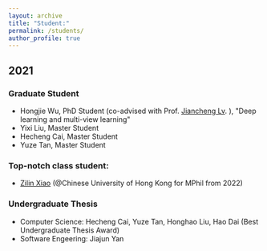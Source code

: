 ```yaml
---
layout: archive
title: "Student:"
permalink: /students/
author_profile: true
---
```


## 2021
### Graduate Student
* Hongjie Wu, PhD Student (co-advised with Prof. [Jiancheng Lv](https://cs.scu.edu.cn/info/1303/13767.htm). ), "Deep learning and multi-view learning"
* Yixi Liu, Master Student
* Hecheng Cai, Master Student
* Yuze Tan, Master Student

### Top-notch class student:
* [Zilin Xiao](https://zilin.me/) (@Chinese University of Hong Kong for MPhil from 2022)

### Undergraduate Thesis
* Computer Science: Hecheng Cai, Yuze Tan, Honghao Liu, Hao Dai (Best Undergraduate Thesis Award)
* Software Engeering: Jiajun Yan


